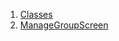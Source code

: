 

1. [Classes](views_after_auth_screens_events_manage_volunteer_group/views_after_auth_screens_events_manage_volunteer_group-library.html#classes)
2. [ManageGroupScreen](views_after_auth_screens_events_manage_volunteer_group/ManageGroupScreen-class.html)
